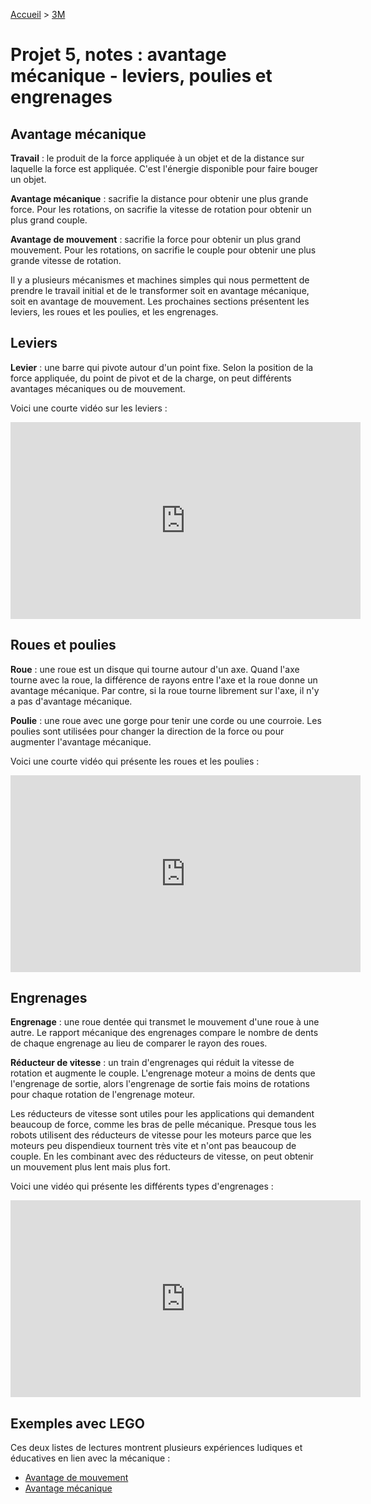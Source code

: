 [Accueil](./index.md) > [3M](./acceuil3M.md#projet-5--systèmes-mécaniques)

# Projet 5, notes : avantage mécanique - leviers, poulies et engrenages

## Avantage mécanique

**Travail** : le produit de la force appliquée à un objet et de la distance sur laquelle la force est appliquée. C'est l'énergie disponible pour faire bouger un objet.

**Avantage mécanique** : sacrifie la distance pour obtenir une plus grande force. Pour les rotations, on sacrifie la vitesse de rotation pour obtenir un plus grand couple.

**Avantage de mouvement** : sacrifie la force pour obtenir un plus grand mouvement. Pour les rotations, on sacrifie le couple pour obtenir une plus grande vitesse de rotation.

Il y a plusieurs mécanismes et machines simples qui nous permettent de prendre le travail initial et de le transformer soit en avantage mécanique, soit en avantage de mouvement. Les prochaines sections présentent les leviers, les roues et les poulies, et les engrenages.

## Leviers

**Levier** : une barre qui pivote autour d'un point fixe. Selon la position de la force appliquée, du point de pivot et de la charge, on peut différents avantages mécaniques ou de mouvement.

Voici une courte vidéo sur les leviers :

<iframe width="560" height="315" src="https://www.youtube.com/embed/_bR6XXcHXFg?si=zTpH2wm4c5DSpmSf" title="YouTube video player" frameborder="0" allow="accelerometer; autoplay; clipboard-write; encrypted-media; gyroscope; picture-in-picture; web-share" referrerpolicy="strict-origin-when-cross-origin" allowfullscreen></iframe>

## Roues et poulies

**Roue** : une roue est un disque qui tourne autour d'un axe. Quand l'axe tourne avec la roue, la différence de rayons entre l'axe et la roue donne un avantage mécanique. Par contre, si la roue tourne librement sur l'axe, il n'y a pas d'avantage mécanique.

**Poulie** : une roue avec une gorge pour tenir une corde ou une courroie. Les poulies sont utilisées pour changer la direction de la force ou pour augmenter l'avantage mécanique.

Voici une courte vidéo qui présente les roues et les poulies :

<iframe width="560" height="315" src="https://www.youtube.com/embed/9TNbbBuM0IY?si=RLDjNnAVjx-VWLPe" title="YouTube video player" frameborder="0" allow="accelerometer; autoplay; clipboard-write; encrypted-media; gyroscope; picture-in-picture; web-share" referrerpolicy="strict-origin-when-cross-origin" allowfullscreen></iframe>

## Engrenages

**Engrenage** : une roue dentée qui transmet le mouvement d'une roue à une autre. Le rapport mécanique des engrenages compare le nombre de dents de chaque engrenage au lieu de comparer le rayon des roues.

**Réducteur de vitesse** : un train d'engrenages qui réduit la vitesse de rotation et augmente le couple. L'engrenage moteur a moins de dents que l'engrenage de sortie, alors l'engrenage de sortie fais moins de rotations pour chaque rotation de l'engrenage moteur.

Les réducteurs de vitesse sont utiles pour les applications qui demandent beaucoup de force, comme les bras de pelle mécanique. Presque tous les robots utilisent des réducteurs de vitesse pour les moteurs parce que les moteurs peu dispendieux tournent très vite et n'ont pas beaucoup de couple. En les combinant avec des réducteurs de vitesse, on peut obtenir un mouvement plus lent mais plus fort.

Voici une vidéo qui présente les différents types d'engrenages :

<iframe width="560" height="315" src="https://www.youtube.com/embed/oi1g6w8ZqyE?si=of-FXsH0m-svU6go" title="YouTube video player" frameborder="0" allow="accelerometer; autoplay; clipboard-write; encrypted-media; gyroscope; picture-in-picture; web-share" referrerpolicy="strict-origin-when-cross-origin" allowfullscreen></iframe>

## Exemples avec LEGO

Ces deux listes de lectures montrent plusieurs expériences ludiques et éducatives en lien avec la mécanique :

- [Avantage de mouvement](https://www.youtube.com/watch?v=zJ3TABb1MRY&list=PLjs42dxcRiGNCF-Mjh9NXZjFEOtkf2ZVn)
- [Avantage mécanique](https://www.youtube.com/watch?v=Ra2enBbzwWQ&list=PLjs42dxcRiGMh56wQSB7J5DfLpdsvuHOy)

